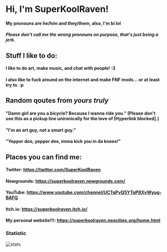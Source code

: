 # Hi, I'm SuperKoolRaven!
#### My pronouns are he/him and they/them, also, I'm bi lol
##### Please don't call me the wrong pronouns on purpose, that's just being a jerk.
## Stuff I like to do:
#### I like to do art, make music, and chat with people! :3
#### I also like to fuck around on the internet and make FNF mods... or at least try to. :p
## Random qoutes from _yours truly_
#### "Damn girl are you a bicycle? Because I wanna ride you." (Please don't use this as a pickup line unironically for the love of [Hyperlink blocked].)
#### "I'm an art guy, not a smart guy."
#### "Yepper doo, yepper dee, imma kick you in da knees!"
## Places you can find me:
#### Twitter: https://twitter.com/SuperKoolRaven
#### Newgrounds: https://superkoolraven.newgrounds.com/
#### YouTube: https://www.youtube.com/channel/UCTqPvQ5YTqP8XvWyug-BAFQ
#### Itch.io: https://superkoolraven.itch.io/
#### **My personal website!!!**: https://superkoolraven.neocities.org/home.html
### Statistic

![stats](https://github-readme-stats.vercel.app/api?username=SuperKoolRaven&show_icons=true&theme=dark)

<!--
**SuperKoolRaven/SuperKoolRaven** is a ✨ _special_ ✨ repository because its `README.md` (this file) appears on your GitHub profile.

Here are some ideas to get you started:

- 🔭 I’m currently working on ...
- 🌱 I’m currently learning ...
- 👯 I’m looking to collaborate on ...
- 🤔 I’m looking for help with ...
- 💬 Ask me about ...
- 📫 How to reach me: ...
- 😄 Pronouns: ...
- ⚡ Fun fact: ...
-->
